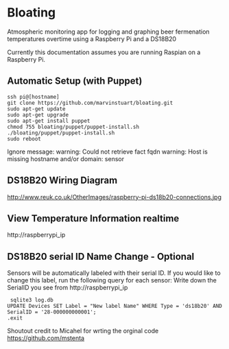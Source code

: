 Bloating
=======

Atmospheric monitoring app for logging and graphing beer fermenation temperatures overtime using a Raspberry Pi and a DS18B20

Currently this documentation assumes you are running Raspian on a Raspberry Pi.

Automatic Setup (with Puppet)
-------------------------------

    ssh pi@[hostname]
    git clone https://github.com/marvinstuart/bloating.git
    sudo apt-get update
    sudo apt-get upgrade
    sudo apt-get install puppet
    chmod 755 bloating/puppet/puppet-install.sh
    ./bloating/puppet/puppet-install.sh
    sudo reboot 

Ignore message: 
warning: Could not retrieve fact fqdn
warning: Host is missing hostname and/or domain: sensor



DS18B20 Wiring Diagram
-------------------------------
http://www.reuk.co.uk/OtherImages/raspberry-pi-ds18b20-connections.jpg

View Temperature Information realtime 
------------------------------------

http://raspberrypi_ip

DS18B20 serial ID Name Change - Optional
-------------------------------
Sensors will be automatically labeled with their serial ID. If you would like to change this label, run the following query for each sensor: Write down the SerialID you see from http://raspberrypi_ip 

     sqlite3 log.db
	UPDATE Devices SET Label = "New label Name" WHERE Type = 'ds18b20' AND SerialID = '28-000000000001';
	.exit


Shoutout credit to Micahel for wrting the orginal code https://github.com/mstenta
